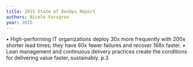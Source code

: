 ```yaml
---
title: 2015 State of DevOps Report
authors: Nicole Forsgren
year: 2015
---
```


• High-performing IT organizations deploy 30x more frequently with 200x shorter 
lead times; they have 60x fewer failures and recover 168x faster.
• Lean management and continuous delivery practices create the conditions for 
delivering value faster, sustainably. 
p.3

